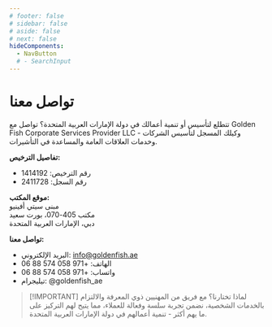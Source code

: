 ```yaml
---
# footer: false
# sidebar: false
# aside: false
# next: false
hideComponents:
  - NavButton
  # - SearchInput
---
```


<!-- <p>
  <img src="/img/Logo.avif" alt="الشعار" width="100" height="100" style="margin-left: 50%;">
</p> -->

# تواصل معنا

تتطلع لتأسيس أو تنمية أعمالك في دولة الإمارات العربية المتحدة؟ تواصل مع Golden Fish Corporate Services Provider LLC - وكيلك المسجل لتأسيس الشركات وخدمات العلاقات العامة والمساعدة في التأشيرات.

**تفاصيل الترخيص:**

- رقم الترخيص: 1414192
- رقم السجل: 2411728

**موقع المكتب:**  
مبنى سيتي أفينيو  
مكتب 405-070، بورت سعيد  
دبي، الإمارات العربية المتحدة

**تواصل معنا:**

- البريد الإلكتروني: info@goldenfish.ae
- الهاتف: +971 058 574 88 06
- واتساب: +971 058 574 88 06
- تيليجرام: @goldenfish_ae

<!-- WhatsApp us at [+971 058 574 88 06](https://wa.me/message/KDLD4FZVW7EUC1)
Telegram us at [@goldenfish_ae](https://t.me/goldenfish_ae) -->

> [!IMPORTANT] لماذا تختارنا؟
> مع فريق من المهنيين ذوي المعرفة والالتزام بالخدمات الشخصية، نضمن تجربة سلسة وفعالة للعملاء، مما يتيح لهم التركيز على ما يهم أكثر - تنمية أعمالهم في دولة الإمارات العربية المتحدة.

<ContactForm buttonText="تحدث مع خبير" />
